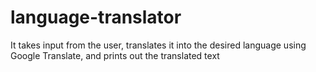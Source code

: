 # language-translator
It takes input from the user, translates it into the desired language using Google Translate, and prints out the translated text
